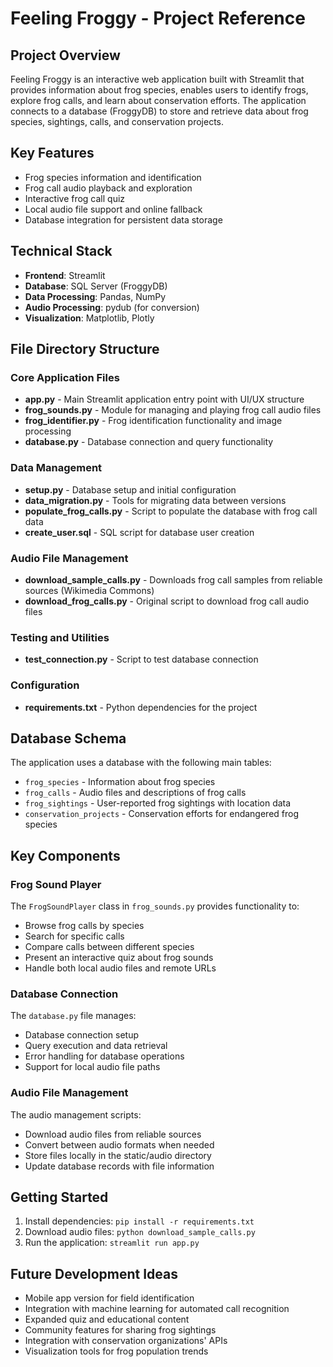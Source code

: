 # Feeling Froggy - Project Reference

## Project Overview
Feeling Froggy is an interactive web application built with Streamlit that provides information about frog species, enables users to identify frogs, explore frog calls, and learn about conservation efforts. The application connects to a database (FroggyDB) to store and retrieve data about frog species, sightings, calls, and conservation projects.

## Key Features
- Frog species information and identification
- Frog call audio playback and exploration
- Interactive frog call quiz
- Local audio file support and online fallback
- Database integration for persistent data storage

## Technical Stack
- **Frontend**: Streamlit
- **Database**: SQL Server (FroggyDB)
- **Data Processing**: Pandas, NumPy
- **Audio Processing**: pydub (for conversion)
- **Visualization**: Matplotlib, Plotly

## File Directory Structure

### Core Application Files
- **app.py** - Main Streamlit application entry point with UI/UX structure
- **frog_sounds.py** - Module for managing and playing frog call audio files
- **frog_identifier.py** - Frog identification functionality and image processing
- **database.py** - Database connection and query functionality

### Data Management
- **setup.py** - Database setup and initial configuration
- **data_migration.py** - Tools for migrating data between versions
- **populate_frog_calls.py** - Script to populate the database with frog call data
- **create_user.sql** - SQL script for database user creation

### Audio File Management
- **download_sample_calls.py** - Downloads frog call samples from reliable sources (Wikimedia Commons)
- **download_frog_calls.py** - Original script to download frog call audio files

### Testing and Utilities
- **test_connection.py** - Script to test database connection

### Configuration
- **requirements.txt** - Python dependencies for the project

## Database Schema
The application uses a database with the following main tables:
- `frog_species` - Information about frog species
- `frog_calls` - Audio files and descriptions of frog calls
- `frog_sightings` - User-reported frog sightings with location data
- `conservation_projects` - Conservation efforts for endangered frog species

## Key Components

### Frog Sound Player
The `FrogSoundPlayer` class in `frog_sounds.py` provides functionality to:
- Browse frog calls by species
- Search for specific calls
- Compare calls between different species
- Present an interactive quiz about frog sounds
- Handle both local audio files and remote URLs

### Database Connection
The `database.py` file manages:
- Database connection setup
- Query execution and data retrieval
- Error handling for database operations
- Support for local audio file paths

### Audio File Management
The audio management scripts:
- Download audio files from reliable sources
- Convert between audio formats when needed
- Store files locally in the static/audio directory
- Update database records with file information

## Getting Started
1. Install dependencies: `pip install -r requirements.txt`
2. Download audio files: `python download_sample_calls.py`
3. Run the application: `streamlit run app.py`

## Future Development Ideas
- Mobile app version for field identification
- Integration with machine learning for automated call recognition
- Expanded quiz and educational content
- Community features for sharing frog sightings
- Integration with conservation organizations' APIs
- Visualization tools for frog population trends 